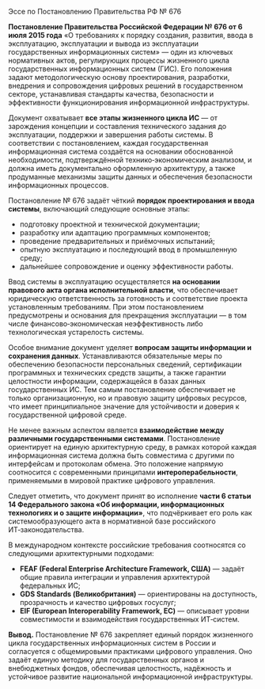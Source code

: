 Эссе по Постановлению Правительства РФ № 676

**Постановление Правительства Российской Федерации № 676 от 6 июля 2015 года** «О требованиях к порядку создания, развития, ввода в эксплуатацию, эксплуатации и вывода из эксплуатации государственных информационных систем» — один из ключевых нормативных актов, регулирующих процессы жизненного цикла государственных информационных систем (ГИС). Его положения задают методологическую основу проектирования, разработки, внедрения и сопровождения цифровых решений в государственном секторе, устанавливая стандарты качества, безопасности и эффективности функционирования информационной инфраструктуры.

Документ охватывает **все этапы жизненного цикла ИС** — от зарождения концепции и составления технического задания до эксплуатации, поддержки и завершения работы системы. В соответствии с постановлением, каждая государственная информационная система создаётся на основании обоснованной необходимости, подтверждённой технико‑экономическим анализом, и должна иметь документально оформленную архитектуру, а также продуманные механизмы защиты данных и обеспечения безопасности информационных процессов.

Постановление № 676 задаёт чёткий **порядок проектирования и ввода системы**, включающий следующие основные этапы:
- подготовку проектной и технической документации;
- разработку или адаптацию программных компонентов;
- проведение предварительных и приёмочных испытаний;
- опытную эксплуатацию и последующий ввод в промышленную среду;
- дальнейшее сопровождение и оценку эффективности работы.

Ввод системы в эксплуатацию осуществляется **на основании правового акта органа исполнительной власти**, что обеспечивает юридическую ответственность за готовность и соответствие проекта установленным требованиям. При этом постановлением предусмотрены и основания для прекращения эксплуатации — в том числе финансово‑экономическая неэффективность либо технологическая устарелость системы.

Особое внимание документ уделяет **вопросам защиты информации и сохранения данных**. Устанавливаются обязательные меры по обеспечению безопасности персональных сведений, сертификации программных и технических средств защиты, а также гарантии целостности информации, содержащейся в базах данных государственных ИС. Тем самым постановление обеспечивает не только организационную, но и правовую защиту цифровых ресурсов, что имеет принципиальное значение для устойчивости и доверия к государственной цифровой среде.

Не менее важным аспектом является **взаимодействие между различными государственными системами**. Постановление ориентирует на единую архитектурную среду, в рамках которой каждая информационная система должна быть совместима с другими по интерфейсам и протоколам обмена. Это положение напрямую соотносится с современными принципами **интероперабельности**, применяемыми в мировой практике цифрового управления.

Следует отметить, что документ принят во исполнение **части 6 статьи 14 Федерального закона «Об информации, информационных технологиях и о защите информации»**, что подчёркивает его роль как системообразующего акта в нормативной базе российского ИТ‑законодательства.

В международном контексте российские требования соотносятся со следующими архитектурными подходами:
- **FEAF (Federal Enterprise Architecture Framework, США)** — задаёт общие правила интеграции и управления архитектурой федеральных ИС;
- **GDS Standards (Великобритания)** — ориентированы на доступность, прозрачность и качество цифровых госуслуг;
- **EIF (European Interoperability Framework, ЕС)** — описывает уровни совместимости и взаимодействия государственных ИТ‑систем.

**Вывод.** Постановление № 676 закрепляет единый порядок жизненного цикла государственных информационных систем в России и согласуется с общемировыми практиками цифрового управления. Оно задаёт единую методику для государственных органов и внебюджетных фондов, обеспечивая целостность, надёжность и устойчивое развитие национальной информационной инфраструктуры.
